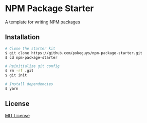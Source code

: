 # NPM Package Starter

A template for writing NPM packages

## Installation

```sh
# Clone the starter kit
$ git clone https://github.com/pokeguys/npm-package-starter.git
$ cd npm-package-starter

# Reinitialize git config
$ rm -rf .git
$ git init

# Install dependencies
$ yarn
```

## License

[MIT License](LICENSE)
